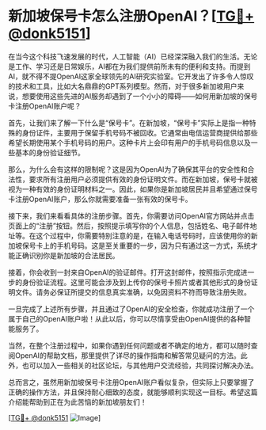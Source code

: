 # 新加坡保号卡怎么注册OpenAI？[[TG💪+ @donk5151](https://t.me/s/donk5151)]

在当今这个科技飞速发展的时代，人工智能（AI）已经深深融入我们的生活。无论是工作、学习还是日常娱乐，AI都在为我们提供前所未有的便利和支持。而提到AI，就不得不提OpenAI这家全球领先的AI研究实验室。它开发出了许多令人惊叹的技术和工具，比如大名鼎鼎的GPT系列模型。然而，对于很多新加坡用户来说，想要使用这些先进的AI服务却遇到了一个小小的障碍——如何用新加坡的保号卡注册OpenAI账户呢？

首先，让我们来了解一下什么是“保号卡”。在新加坡，“保号卡”实际上是指一种特殊的身份证件，主要用于保留手机号码不被回收。它通常由电信运营商提供给那些希望长期使用某个手机号码的用户。这种卡片上会印有用户的手机号码信息以及一些基本的身份验证细节。

那么，为什么会有这样的限制呢？这是因为OpenAI为了确保其平台的安全性和合法性，要求所有注册用户必须提供有效的身份证明文件。而在新加坡，保号卡就被视为一种有效的身份证明材料之一。因此，如果你是新加坡居民并且希望通过保号卡注册OpenAI账户，那么你就需要准备一张有效的保号卡。

接下来，我们来看看具体的注册步骤。首先，你需要访问OpenAI官方网站并点击页面上的“注册”按钮。然后，按照提示填写你的个人信息，包括姓名、电子邮件地址等。在这个过程中，你需要特别注意的是，在输入电话号码时，应该使用你的新加坡保号卡上的手机号码。这是至关重要的一步，因为只有通过这一方式，系统才能正确识别你是新加坡的合法居民。

接着，你会收到一封来自OpenAI的验证邮件。打开这封邮件，按照指示完成进一步的身份验证流程。这里可能会涉及到上传你的保号卡照片或者其他形式的身份证明文件。请务必保证所提交的信息真实准确，以免因资料不符而导致注册失败。

一旦完成了上述所有步骤，并且通过了OpenAI的安全检查，你就成功注册了一个属于自己的OpenAI账户啦！从此以后，你可以尽情享受由OpenAI提供的各种智能服务了。

当然，在整个注册过程中，如果你遇到任何问题或者不确定的地方，都可以随时查阅OpenAI的帮助文档，那里提供了详尽的操作指南和解答常见疑问的方法。此外，也可以加入一些相关的社区论坛，与其他用户交流经验，共同探讨解决办法。

总而言之，虽然用新加坡保号卡注册OpenAI账户看似复杂，但实际上只要掌握了正确的操作方法，并且保持耐心细致的态度，就能够顺利实现这一目标。希望这篇介绍能帮助到正在为此苦恼的新加坡朋友们！

[[TG💪+ @donk5151](https://t.me/s/donk5151) ![Image](https://i.postimg.cc/rwNCRYN7/Snipaste-2025-04-30-17-27-05.png)]